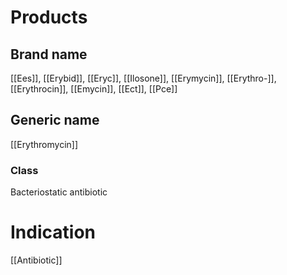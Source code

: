 # Products

## Brand name
[[Ees]], [[Erybid]], [[Eryc]], [[Ilosone]], [[Erymycin]], [[Erythro-]], [[Erythrocin]], [[Emycin]], [[Ect]], [[Pce]]

## Generic name
[[Erythromycin]]

### Class
Bacteriostatic antibiotic

# Indication
[[Antibiotic]]

